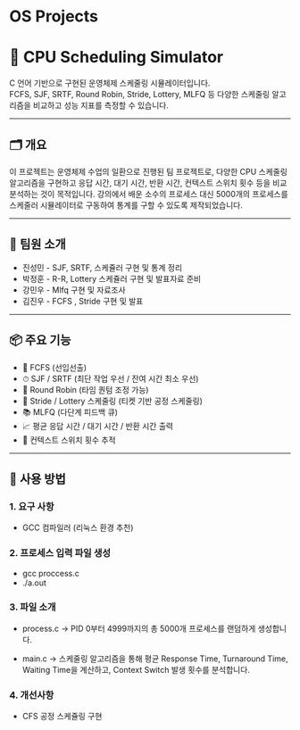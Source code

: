 # OS Projects

# 🧠 CPU Scheduling Simulator

C 언어 기반으로 구현된 운영체제 스케줄링 시뮬레이터입니다.  
FCFS, SJF, SRTF, Round Robin, Stride, Lottery, MLFQ 등 다양한 스케줄링 알고리즘을 비교하고 성능 지표를 측정할 수 있습니다.

---

## 🗂️ 개요

이 프로젝트는 운영체제 수업의 일환으로 진행된 팀 프로젝트로, 다양한 CPU 스케줄링 알고리즘을 구현하고 응답 시간, 대기 시간, 반환 시간, 컨텍스트 스위치 횟수 등을 비교 분석하는 것이 목적입니다. 강의에서 배운 소수의 프로세스 대신 5000개의 프로세스를 스케줄러 시뮬레이터로 구동하여 통계를 구할 수 있도록 제작되었습니다.

---

## 👥 팀원 소개

- 진성민 - SJF, SRTF, 스케쥴러 구현 및 통계 정리
- 박정훈 - R-R, Lottery 스케쥴러 구현 및 발표자료 준비
- 강민우 - Mlfq 구현 및 자료조사
- 김진우 - FCFS , Stride 구현 및 발표

---

## 📦 주요 기능

- 🔁 FCFS (선입선출)
- ⏱ SJF / SRTF (최단 작업 우선 / 잔여 시간 최소 우선)
- 🔄 Round Robin (타임 퀀텀 조정 가능)
- 🎫 Stride / Lottery 스케줄링 (티켓 기반 공정 스케줄링)
- 📚 MLFQ (다단계 피드백 큐)
- 📈 평균 응답 시간 / 대기 시간 / 반환 시간 출력
- 🔁 컨텍스트 스위치 횟수 추적

---

## 🚀 사용 방법

### 1. 요구 사항
- GCC 컴파일러 (리눅스 환경 추천)

### 2. 프로세스 입력 파일 생성

- gcc proccess.c 
- ./a.out

### 3. 파일 소개

- process.c → PID 0부터 4999까지의 총 5000개 프로세스를 랜덤하게 생성합니다.

- main.c → 스케줄링 알고리즘을 통해 평균 Response Time, Turnaround Time, Waiting Time을 계산하고, Context Switch 발생 횟수를 분석합니다.

### 4. 개선사항
- CFS 공정 스케쥴링 구현
